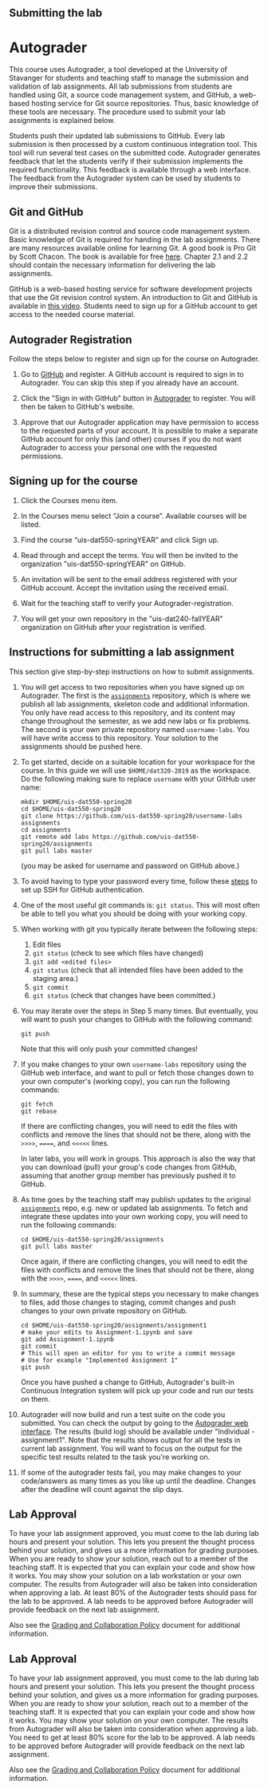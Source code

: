 ## Submitting the lab
# Autograder

This course uses Autograder, a tool developed at the University of Stavanger
for students and teaching staff to manage the submission and validation of
lab assignments. All lab submissions from students are handled using Git,
a source code management system, and GitHub, a web-based hosting service for
Git source repositories. Thus, basic knowledge of these tools are necessary.
The procedure used to submit your lab assignments is explained below.

Students push their updated lab submissions to GitHub. Every lab submission is
then processed by a custom continuous integration tool. This tool will run
several test cases on the submitted code. Autograder generates feedback that
let the students verify if their submission implements the required functionality.
This feedback is available through a web interface. The feedback from the
Autograder system can be used by students to improve their submissions.

## Git and GitHub

Git is a distributed revision control and source code management system. Basic
knowledge of Git is required for handing in the lab assignments. There are many
resources available online for learning Git. A good book is Pro Git by Scott
Chacon. The book is available for free [here](https://git-scm.com/book).
Chapter 2.1 and 2.2 should contain the necessary information for delivering the
lab assignments.

GitHub is a web-based hosting service for software development projects that
use the Git revision control system. An introduction to Git and GitHub is
available in [this video](http://youtu.be/U8GBXvdmHT4). Students need to sign
up for a GitHub account to get access to the needed course material.

## Autograder Registration

Follow the steps below to register and sign up for the course on Autograder.

1. Go to [GitHub](http://github.com) and register. A GitHub account is required
   to sign in to Autograder. You can skip this step if you already have an
   account.

2. Click the "Sign in with GitHub" button in
   [Autograder](http://ag.itest.run) to register. You will then be
   taken to GitHub's website.

3. Approve that our Autograder application may have permission to access to the
   requested parts of your account. It is possible to make a separate GitHub
   account for only this (and other) courses if you do not want Autograder to
   access your personal one with the requested permissions.

## Signing up for the course

1. Click the Courses menu item.

2. In the Courses menu select “Join a course”. Available courses will be listed.

3. Find the course “uis-dat550-springYEAR” and click Sign up.

4. Read through and accept the terms. You will then be invited to the
   organization "uis-dat550-springYEAR" on GitHub.

5. An invitation will be sent to the email address registered with your GitHub
   account. Accept the invitation using the received email.

6. Wait for the teaching staff to verify your Autograder-registration.

7. You will get your own repository in the "uis-dat240-fallYEAR" organization on GitHub
   after your registration is verified.

## Instructions for submitting a lab assignment

This section give step-by-step instructions on how to submit assignments.

1. You will get access to two repositories when you have signed up on Autograder. 
   The first is the [`assignments`](https://github.com/uis-dat550-/assignments)
   repository, which is where we publish all lab assignments, skeleton code
   and additional information.
   You only have read access to this repository, and its content may change
   throughout the semester, as we add new labs or fix problems. 
   The second is your own private repository named `username-labs`.
   You will have write access to this repository.
   Your solution to the assignments should be pushed here.

2. To get started, decide on a suitable location for your workspace for the course.
   In this guide we will use `$HOME/dat320-2019` as the workspace. Do the following
   making sure to replace `username` with your GitHub user name:

   ```console
   mkdir $HOME/uis-dat550-spring20
   cd $HOME/uis-dat550-spring20
   git clone https://github.com/uis-dat550-spring20/username-labs assignments
   cd assignments
   git remote add labs https://github.com/uis-dat550-spring20/assignments
   git pull labs master
   ```

   (you may be asked for username and password on GitHub above.)

3. To avoid having to type your password every time, follow these
   [steps](https://github.com/uis-dat550-spring20/course-info/blob/master/github-ssh.md)
   to set up SSH for GitHub authentication.

4. One of the most useful git commands is: `git status`. This will most often
   be able to tell you what you should be doing with your working copy.

5. When working with git you typically iterate between the following steps:

    1. Edit files
    2. `git status` (check to see which files have changed)
    3. `git add <edited files>`
    4. `git status` (check that all intended files have been added to the staging area.)
    5. `git commit`
    6. `git status` (check that changes have been committed.)

6. You may iterate over the steps in Step 5 many times. But eventually,
   you will want to push your changes to GitHub with the following command:

   ```console
   git push
   ```
   
   Note that this will only push your committed changes!

7. If you make changes to your own `username-labs` repository using the GitHub
   web interface, and want to pull or fetch those changes down to your own
   computer's (working copy), you can run the following commands:

   ```console
   git fetch
   git rebase
   ```

   If there are conflicting changes, you will need to edit the files
   with conflicts and remove the lines that should not be there, along with the
   `>>>>`, `====`, and `<<<<<` lines.
   
   In later labs, you will work in groups. This approach is also the way that
   you can download (pull) your group's code changes from GitHub, assuming that
   another group member has previously pushed it to GitHub.

8. As time goes by the teaching staff may publish updates to the
   original [`assignments`](https://github.com/uis-dat550-spring20/assignments) repo,
   e.g. new or updated lab assignments. To fetch and integrate these
   updates into your own working copy, you will need to run the following commands:
   
   ```console
   cd $HOME/uis-dat550-spring20/assignments
   git pull labs master
   ```

   Once again, if there are conflicting changes, you will need to edit the files
   with conflicts and remove the lines that should not be there, along with the
   `>>>>`, `====`, and `<<<<<` lines.

9. In summary, these are the typical steps you necessary to make changes to
   files, add those changes to staging, commit changes and push changes to your
   own private repository on GitHub. 

   ```console
   cd $HOME/uis-dat550-spring20/assignments/assignment1
   # make your edits to Assignment-1.ipynb and save
   git add Assignment-1.ipynb 
   git commit
   # This will open an editor for you to write a commit message
   # Use for example "Implemented Assignment 1"
   git push
   ```

   Once you have pushed a change to GitHub, Autograder's built-in Continuous Integration
   system will pick up your code and run our tests on them.

10. Autograder will now build and run a test suite on the code you submitted.
    You can check the output by going to the [Autograder web
    interface](http://ag.itest.run/). The results (build log) should be
    available under "Individual - assignment1". Note that the results shows output
    for all the tests in current lab assignment. You will want to focus on the
    output for the specific test results related to the task you're working on.

11. If some of the autograder tests fail, you may make changes to your code/answers
    as many times as you like up until the deadline. Changes after the deadline
    will count against the slip days.

## Lab Approval

To have your lab assignment approved, you must come to the lab during lab hours
and present your solution. This lets you present the thought process behind your
solution, and gives us a more information for grading purposes. When you are
ready to show your solution, reach out to a member of the teaching staff.
It is expected that you can explain your code and show how it works.
You may show your solution on a lab workstation or your own
computer. The results from Autograder will also be taken into consideration
when approving a lab. At least 80% of the Autograder tests should pass for the
lab to be approved. A lab needs to be approved before Autograder will provide
feedback on the next lab assignment.

Also see the [Grading and Collaboration
Policy](https://github.com/uis-dat550-spring20/course-info/blob/master/policy.md)
document for additional information.


## Lab Approval

To have your lab assignment approved, you must come to the lab during lab hours
and present your solution. This lets you present the thought process behind your
solution, and gives us a more information for grading purposes. When you are
ready to show your solution, reach out to a member of the teaching staff.
It is expected that you can explain your code and show how it works.
You may show your solution on your own
computer. The results from Autograder will also be taken into consideration
when approving a lab. You need to get at least 80% score for the
lab to be approved.  A lab needs to be approved before Autograder will provide
feedback on the next lab assignment.

Also see the [Grading and Collaboration
Policy](https://github.com/uis-dat550-spring20/course-info/blob/master/policy.md)
document for additional information.
